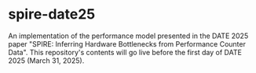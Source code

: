 # spire-date25
An implementation of the performance model presented in the DATE 2025 paper "SPIRE: Inferring Hardware Bottlenecks from Performance Counter Data". This repository's contents will go live before the first day of DATE 2025 (March 31, 2025).
